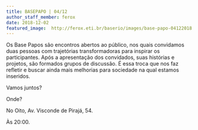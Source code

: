 ```yaml
---
title: BASEPAPO | 04/12
author_staff_member: ferox
date: 2018-12-02
featured_image:  http://ferox.eti.br/baserio/images/base-papo-04122018.jpg
---
```

Os Base Papos são encontros abertos ao público, nos quais convidamos duas pessoas com trajetórias transformadoras para inspirar os participantes. Após a apresentação dos convidados, suas histórias e projetos, são formados grupos de discussão. É essa troca que nos faz refletir e buscar ainda mais melhorias para sociedade na qual estamos inseridos.

Vamos juntos?

Onde?

No Oito, Av. Visconde de Pirajá, 54.

Às 20:00.
